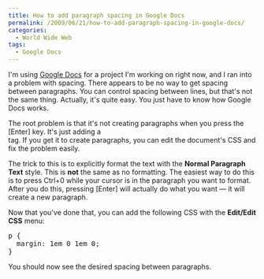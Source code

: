 ```yaml
---
title: How to add paragraph spacing in Google Docs
permalink: /2009/06/21/how-to-add-paragraph-spacing-in-google-docs/
categories:
  - World Wide Web
tags:
  - Google Docs
---
```

I'm using [Google Docs][1] for a project I'm working on right now, and I ran into a problem with spacing. There appears to be no way to get spacing between paragraphs. You can control spacing between lines, but that's not the same thing. Actually, it's quite easy. You just have to know how Google Docs works.

The root problem is that it's not creating paragraphs when you press the [Enter] key. It's just adding a <br> tag. If you get it to create paragraphs, you can edit the document's CSS and fix the problem easily.

The trick to this is to explicitly format the text with the **Normal Paragraph Text** style. This is **not** the same as no formatting. The easiest way to do this is to press Ctrl+0 while your cursor is in the paragraph you want to format. After you do this, pressing [Enter] will actually do what you want &#8212; it will create a new paragraph.

Now that you've done that, you can add the following CSS with the **Edit/Edit CSS** menu:

<pre>p {
  margin: 1em 0 1em 0;
}
</pre>

You should now see the desired spacing between paragraphs.

 [1]: http://docs.google.com/
